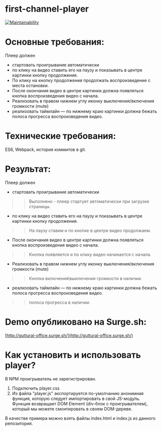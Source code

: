 # first-channel-player

[![Maintainability](https://api.codeclimate.com/v1/badges/69da10c35487c25c0f35/maintainability)](https://codeclimate.com/github/Poletay/first-channel-player/maintainability)

# Основные требования:
Плеер должен
* стартовать проигрывание автоматически
* по клику на видео ставить его на паузу  и показывать в центре картинки кнопку продолжения.
* По клику на кнопку продолжения продолжать воспроизведение с места остановки.
* После окончания видео в центре картинки должна появляться кнопка воспроизведения видео с начала.
* Реализовать в правом нижнем углу иконку выключения/включения громкости (mute)
* реализовать таймлайн — по нижнему краю картинки должна бежать полоса прогресса воспроизведения видео.

# Технические требования:
ES6, Webpack, история коммитов в git.

# Результат:

Плеер должен
* стартовать проигрывание автоматически
>> Выполнено - плеер стартует автоматически при загрузке страницы.

* по клику на видео ставить его на паузу  и показывать в центре картинки кнопку продолжения.
>> На паузу ставим и по кнопке в центре видео продолжаем.

* После окончания видео в центре картинки должна появляться кнопка воспроизведения видео с начала.
>> Кнопка появляется и по клику видео начинается с начала.

* Реализовать в правом нижнем углу иконку выключения/включения громкости (mute)
>> Кнопка включения\выключения громкости в наличии.

* реализовать таймлайн — по нижнему краю картинки должна бежать полоса прогресса воспроизведения видео.
>> полоса прогресса в наличии.

# Demo опубликовано на Surge.sh:
[http://guttural-office.surge.sh/](http://guttural-office.surge.sh/)


# Как установить и использовать player?
В NPM проигрыватель не зарегистрирован.

1) Подключить player.css
1) Из файла "player.js" экспортируется по-умолчанию анонимная функция, которую следует импортировать в свой JS-модуль.
Функция возвращает DOM Element (div-блок с проигрывателем), который мы можете смонтировать в своем DOM-дереве.

В качестве примера можно взять файлы index.html и index.js из данного репозитория.
